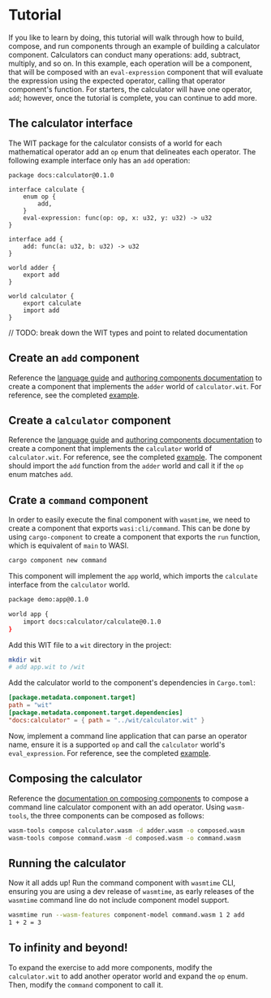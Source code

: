 # Tutorial

If you like to learn by doing, this tutorial will walk through how to build, compose, and run
components through an example of building a calculator component. Calculators can conduct many
operations: add, subtract, multiply, and so on. In this example, each operation will be a component,
that will be composed with an `eval-expression` component that will evaluate the expression using
the expected operator, calling that operator component's function. For starters, the calculator will
have one operator, `add`; however, once the tutorial is complete, you can continue to add more.

## The calculator interface

The WIT package for the calculator consists of a world for each mathematical operator add an `op`
enum that delineates each operator. The following example interface only has an `add` operation:

```wit
package docs:calculator@0.1.0

interface calculate {
    enum op {
        add,
    }
    eval-expression: func(op: op, x: u32, y: u32) -> u32
}

interface add {
    add: func(a: u32, b: u32) -> u32
}

world adder {
    export add
}

world calculator {
    export calculate
    import add
}
```

// TODO: break down the WIT types and point to related documentation

## Create an `add` component

Reference the [language guide](language-support.md) and [authoring components
documentation](creating-and-consuming/authoring.md) to create a component that implements the
`adder` world of `calculator.wit`. For reference, see the completed
[example](../examples/tutorial/adder/).

## Create a `calculator` component

Reference the [language guide](language-support.md) and [authoring components
documentation](creating-and-consuming/authoring.md) to create a component that implements the
`calculator` world of `calculator.wit`. For reference, see the completed
[example](../examples/tutorial/calculator/). The component should import the `add` function from the
`adder` world and call it if the `op` enum matches `add`.

## Crate a `command` component

In order to easily execute the final component with `wasmtime`, we need to create a component that
exports `wasi:cli/command`. This can be done by using `cargo-component` to create a component that
exports the `run` function, which is equivalent of `main` to WASI.

```sh
cargo component new command
```

This component will implement the `app` world, which imports the `calculate` interface from the
`calculator` world.
```sh
package demo:app@0.1.0

world app {
    import docs:calculator/calculate@0.1.0
}                
```

Add this WIT file to a `wit` directory in the project:

```sh
mkdir wit
# add app.wit to /wit
```

Add the calculator world to the component's dependencies in `Cargo.toml`:

```toml
[package.metadata.component.target]
path = "wit"
[package.metadata.component.target.dependencies]
"docs:calculator" = { path = "../wit/calculator.wit" }  
```

Now, implement a command line application that can parse an operator name, ensure it is a supported
`op` and call the `calculator` world's `eval_expression`. For reference, see the completed
[example](../examples/tutorial/command/).


## Composing the calculator

Reference the [documentation on composing components](creating-and-consuming/composing.md) to
compose a command line calculator component with an add operator. Using `wasm-tools`, the three
components can be composed as follows:

```sh
wasm-tools compose calculator.wasm -d adder.wasm -o composed.wasm
wasm-tools compose command.wasm -d composed.wasm -o command.wasm
```

## Running the calculator

Now it all adds up! Run the command component with `wasmtime` CLI, ensuring you are using a dev
release of `wasmtime`, as early releases of the `wasmtime` command line do not include component
model support.

```sh
wasmtime run --wasm-features component-model command.wasm 1 2 add
1 + 2 = 3
```

## To infinity and beyond!

To expand the exercise to add more components, modify the `calculator.wit` to add another operator
world and expand the `op` enum. Then, modify the `command` component to call it.
